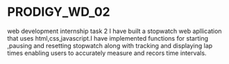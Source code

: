 # PRODIGY_WD_02
web development internship task 2
I have built a stopwatch web apllication that uses html,css,javascript.I have implemented functions for starting ,pausing and resetting stopwatch along with tracking and displaying lap times enabling users to accurately measure and recors time intervals.

